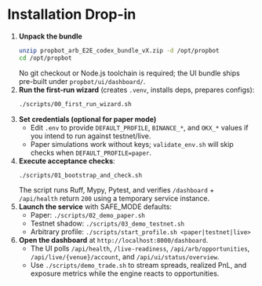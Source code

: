 # Installation Drop-in

1. **Unpack the bundle**
   ```bash
   unzip propbot_arb_E2E_codex_bundle_vX.zip -d /opt/propbot
   cd /opt/propbot
   ```
   No git checkout or Node.js toolchain is required; the UI bundle ships pre-built under `propbot/ui/dashboard/`.
2. **Run the first-run wizard** (creates `.venv`, installs deps, prepares configs):
   ```bash
   ./scripts/00_first_run_wizard.sh
   ```
3. **Set credentials (optional for paper mode)**
   - Edit `.env` to provide `DEFAULT_PROFILE`, `BINANCE_*`, and `OKX_*` values if you intend to run against testnet/live.
   - Paper simulations work without keys; `validate_env.sh` will skip checks when `DEFAULT_PROFILE=paper`.
4. **Execute acceptance checks**:
   ```bash
   ./scripts/01_bootstrap_and_check.sh
   ```
   The script runs Ruff, Mypy, Pytest, and verifies `/dashboard` + `/api/health` return `200` using a temporary service instance.
5. **Launch the service** with SAFE_MODE defaults:
   - Paper: `./scripts/02_demo_paper.sh`
   - Testnet shadow: `./scripts/03_demo_testnet.sh`
   - Arbitrary profile: `./scripts/start_profile.sh <paper|testnet|live>`
6. **Open the dashboard** at `http://localhost:8000/dashboard`.
   - The UI polls `/api/health`, `/live-readiness`, `/api/arb/opportunities`, `/api/live/{venue}/account`, and `/api/ui/status/overview`.
   - Use `./scripts/demo_trade.sh` to stream spreads, realized PnL, and exposure metrics while the engine reacts to opportunities.
